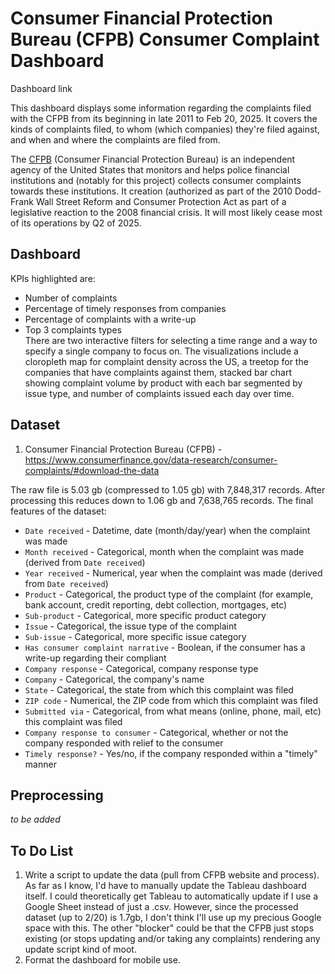 # Consumer Financial Protection Bureau (CFPB) Consumer Complaint Dashboard  

Dashboard link

This dashboard displays some information regarding the complaints filed with the CFPB from its beginning in late 2011 to Feb 20, 2025. It covers the kinds of complaints filed, to whom (which companies) they're filed against, and when and where the complaints are filed from.  
  
The [CFPB](https://en.wikipedia.org/wiki/Consumer_Financial_Protection_Bureau) (Consumer Financial Protection Bureau) is an independent agency of the United States that monitors and helps police financial institutions and (notably for this project) collects consumer complaints towards these institutions. It creation (authorized as part of the 2010 Dodd-Frank Wall Street Reform and Consumer Protection Act as part of a legislative reaction to the 2008 financial crisis. It will most likely cease most of its operations by Q2 of 2025.  

## Dashboard  

KPIs highlighted are:  
- Number of complaints  
- Percentage of timely responses from companies  
- Percentage of complaints with a write-up  
- Top 3 complaints types  
There are two interactive filters for selecting a time range and a way to specify a single company to focus on. The visualizations include a cloropleth map for complaint density across the US, a treetop for the companies that have complaints against them, stacked bar chart showing complaint volume by product with each bar segmented by issue type, and number of complaints issued each day over time.  

## Dataset  

1) Consumer Financial Protection Bureau (CFPB) - https://www.consumerfinance.gov/data-research/consumer-complaints/#download-the-data  

The raw file is 5.03 gb (compressed to 1.05 gb) with 7,848,317 records. After processing this reduces down to 1.06 gb and 7,638,765 records. The final features of the dataset:  
- `Date received` - Datetime, date (month/day/year) when the complaint was made  
- `Month received` - Categorical, month when the complaint was made (derived from `Date received`)  
- `Year received` - Numerical, year when the complaint was made (derived from `Date received`)  
- `Product` - Categorical, the product type of the complaint (for example, bank account, credit reporting, debt collection, mortgages, etc)  
- `Sub-product` - Categorical, more specific product category  
- `Issue` - Categorical, the issue type of the complaint  
- `Sub-issue` - Categorical, more specific issue category  
- `Has consumer complaint narrative` - Boolean, if the consumer has a write-up regarding their compliant  
- `Company response` - Categorical, company response type  
- `Company` - Categorical, the company's name  
- `State` - Categorical, the state from which this complaint was filed  
- `ZIP code` - Numerical, the ZIP code from which this complaint was filed  
- `Submitted via` - Categorical, from what means (online, phone, mail, etc) this complaint was filed  
- `Company response to consumer` - Categorical, whether or not the company responded with relief to the consumer  
- `Timely response?` - Yes/no, if the company responded within a "timely" manner  

## Preprocessing  

*to be added*  

## To Do List  
1. Write a script to update the data (pull from CFPB website and process). As far as I know, I'd have to manually update the Tableau dashboard itself. I could theoretically get Tableau to automatically update if I use a Google Sheet instead of just a .csv. However, since the processed dataset (up to 2/20) is 1.7gb, I don't think I'll use up my precious Google space with this. The other "blocker" could be that the CFPB just stops existing (or stops updating and/or taking any complaints) rendering any update script kind of moot.
2. Format the dashboard for mobile use.
